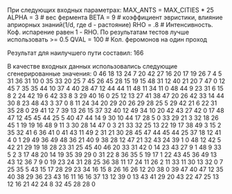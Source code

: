 При следующих входных параметрах:
MAX_ANTS = MAX_CITIES * 25
ALPHA = 3  # вес фермента
BETA = 9  # коэффициент эвристики, влияние априорных знаний(1/d, где d - растояние)
RHO = .8  # Интенсивность. Коф. испарение равен 1 - RHO. По результатам тестов лучше использовать >= 0.5
QVAL = 100  # Кол. феромонов на один проход

Результат для наилучшего пути составил:
166

В качестве входных данных использовались следующие сгенерированные значения:
0 46 18 13 24 7 20 42 27 16 20 17 19 26 7 4 5 31 36 31
10 0 35 33 20 25 7 45 26 45 28 15 19 15 48 31 12 40 21 20
7 47 0 12 45 7 35 35 44 10 37 4 40 28 47 12 44 44 11 48
11 34 11 0 48 44 9 23 31 6 15 8 2 24 42 19 6 42 33 8
3 29 40 16 0 25 12 13 27 41 38 47 20 26 42 33 14 44 30 8
23 48 43 3 37 0 8 11 24 34 20 29 20 26 29 28 25 5 29 42
21 6 22 31 35 28 0 29 41 12 7 39 13 26 15 37 32 40 12 49
34 10 20 42 43 27 42 0 17 48 47 12 45 45 44 25 5 40 47 44
14 9 30 10 44 17 28 5 0 33 29 21 3 32 18 26 45 1 19 19
16 48 9 11 3 30 28 14 47 0 3 21 33 32 25 13 22 19 17 38
49 3 15 2 35 32 41 6 36 41 0 41 43 11 49 2 31 21 30 28
45 47 44 45 44 25 37 18 12 41 4 0 1 29 49 36 49 48 36 21
40 9 38 28 12 47 21 32 43 24 39 1 0 48 12 42 5 42 21 29
19 18 28 23 31 25 45 40 46 20 33 31 42 0 14 23 43 27 9 1
48 9 33 5 2 3 17 48 20 14 19 35 39 29 0 31 22 8 36 35
5 19 17 1 22 43 45 36 49 13 43 12 36 7 9 0 19 23 24 31
28 25 36 38 11 17 24 11 26 2 11 33 11 30 13 32 0 7 25 35
5 43 15 17 28 29 23 34 16 15 8 26 16 26 12 20 38 0 39 47
40 47 12 35 40 38 29 36 23 43 16 11 16 16 37 13 12 39 0 13
43 41 29 20 43 22 47 25 13 12 16 21 42 24 8 32 45 28 28 0